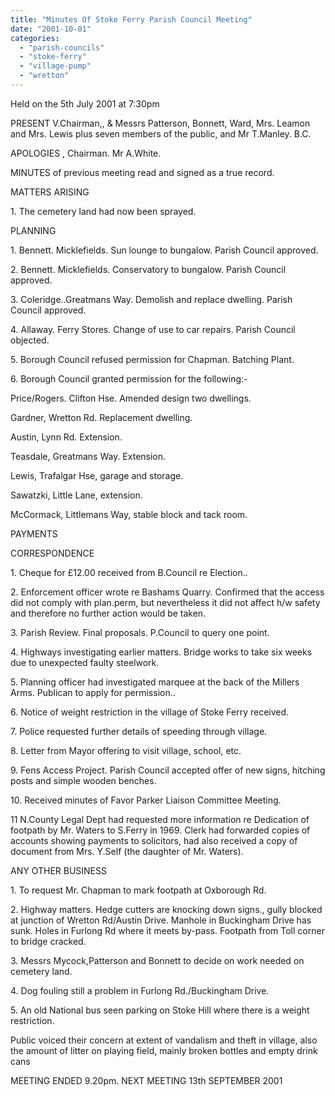 ```yaml
---
title: "Minutes Of Stoke Ferry Parish Council Meeting"
date: "2001-10-01"
categories: 
  - "parish-councils"
  - "stoke-ferry"
  - "village-pump"
  - "wretton"
---
```


Held on the 5th July 2001 at 7:30pm

PRESENT V.Chairman,, & Messrs Patterson, Bonnett, Ward, Mrs. Leamon and Mrs. Lewis plus seven members of the public, and Mr T.Manley. B.C.

APOLOGIES , Chairman. Mr A.White.

MINUTES of previous meeting read and signed as a true record.

MATTERS ARISING

1\. The cemetery land had now been sprayed.

PLANNING

1\. Bennett. Micklefields. Sun lounge to bungalow. Parish Council approved.

2\. Bennett. Micklefields. Conservatory to bungalow. Parish Council approved.

3\. Coleridge..Greatmans Way. Demolish and replace dwelling. Parish Council approved.

4\. Allaway. Ferry Stores. Change of use to car repairs. Parish Council objected.

5\. Borough Council refused permission for Chapman. Batching Plant.

6\. Borough Council granted permission for the following:-

Price/Rogers. Clifton Hse. Amended design two dwellings.

Gardner, Wretton Rd. Replacement dwelling.

Austin, Lynn Rd. Extension.

Teasdale, Greatmans Way. Extension.

Lewis, Trafalgar Hse, garage and storage.

Sawatzki, Little Lane, extension.

McCormack, Littlemans Way, stable block and tack room.

PAYMENTS

CORRESPONDENCE

1\. Cheque for £12.00 received from B.Council re Election..

2\. Enforcement officer wrote re Bashams Quarry. Confirmed that the access did not comply with plan.perm, but nevertheless it did not affect h/w safety and therefore no further action would be taken.

3\. Parish Review. Final proposals. P.Council to query one point.

4\. Highways investigating earlier matters. Bridge works to take six weeks due to unexpected faulty steelwork.

5\. Planning officer had investigated marquee at the back of the Millers Arms. Publican to apply for permission..

6\. Notice of weight restriction in the village of Stoke Ferry received.

7\. Police requested further details of speeding through village.

8\. Letter from Mayor offering to visit village, school, etc.

9\. Fens Access Project. Parish Council accepted offer of new signs, hitching posts and simple wooden benches.

10\. Received minutes of Favor Parker Liaison Committee Meeting.

11 N.County Legal Dept had requested more information re Dedication of footpath by Mr. Waters to S.Ferry in 1969. Clerk had forwarded copies of accounts showing payments to solicitors, had also received a copy of document from Mrs. Y.Self (the daughter of Mr. Waters).

ANY OTHER BUSINESS

1\. To request Mr. Chapman to mark footpath at Oxborough Rd.

2\. Highway matters. Hedge cutters are knocking down signs., gully blocked at junction of Wretton Rd/Austin Drive. Manhole in Buckingham Drive has sunk. Holes in Furlong Rd where it meets by-pass. Footpath from Toll corner to bridge cracked.

3\. Messrs Mycock,Patterson and Bonnett to decide on work needed on cemetery land.

4\. Dog fouling still a problem in Furlong Rd./Buckingham Drive.

5\. An old National bus seen parking on Stoke Hill where there is a weight restriction.

Public voiced their concern at extent of vandalism and theft in village, also the amount of litter on playing field, mainly broken bottles and empty drink cans

MEETING ENDED 9.20pm. NEXT MEETING 13th SEPTEMBER 2001
